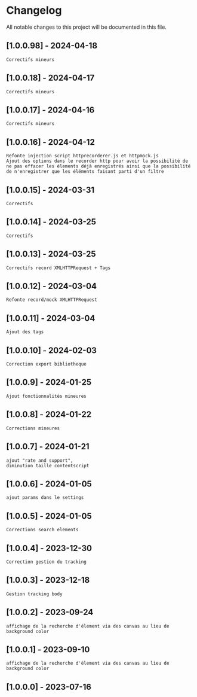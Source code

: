 # Changelog

All notable changes to this project will be documented in this file.
## [1.0.0.98] - 2024-04-18
    Correctifs mineurs
## [1.0.0.18] - 2024-04-17
    Correctifs mineurs
## [1.0.0.17] - 2024-04-16
    Correctifs mineurs
## [1.0.0.16] - 2024-04-12
    Refonte injection script httprecorderer.js et httpmock.js
    Ajout des options dans le recorder http pour avoir la possibilité de ne pas effacer les élements déjà enregistrés ainsi que la possibilité de n'enregistrer que les éléments faisant parti d'un filtre
## [1.0.0.15] - 2024-03-31
    Correctifs 
## [1.0.0.14] - 2024-03-25
    Correctifs 
## [1.0.0.13] - 2024-03-25
    Correctifs record XMLHTTPRequest + Tags
## [1.0.0.12] - 2024-03-04
    Refonte record/mock XMLHTTPRequest
## [1.0.0.11] - 2024-03-04
    Ajout des tags
## [1.0.0.10] - 2024-02-03
    Correction export bibliotheque
## [1.0.0.9] - 2024-01-25
    Ajout fonctionnalités mineures
## [1.0.0.8] - 2024-01-22
    Corrections mineures
## [1.0.0.7] - 2024-01-21
    ajout "rate and support"‚
    diminution taille contentscript
## [1.0.0.6] - 2024-01-05
    ajout params dans le settings
## [1.0.0.5] - 2024-01-05
    Corrections search elements

## [1.0.0.4] - 2023-12-30
    Correction gestion du tracking

## [1.0.0.3] - 2023-12-18
    Gestion tracking body 

## [1.0.0.2] - 2023-09-24
    affichage de la recherche d'élement via des canvas au lieu de background color

## [1.0.0.1] - 2023-09-10
    affichage de la recherche d'élement via des canvas au lieu de background color

## [1.0.0.0] - 2023-07-16